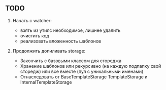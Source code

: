 ## TODO
1. Начать с watcher:
   * взять из утилс необходимое, лишнее удалить
   * очистить код
   * реализовать вложенность шаблонов

2. Продолжить допиливать storage:
   * Закончить с базовыми классом для стореджа
   * Хранение шаблонов или рекурсивно (на каждую подпапку свой сторедж) или все вместе (пул с уникальными именами)
   * Отнаследовать от BaseTemplateStorage TemplateStorage и InternalTemplateStorage 


